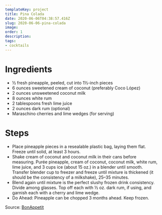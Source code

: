 ```yaml
---
templateKey: project
title: Pina Colada
date: 2020-06-06T04:38:57.416Z
slug: 2020-06-06-pina-colada
image:
order: 1
description:
tags:
- cocktails
---
```


# Ingredients

- ½ fresh pineapple, peeled, cut into 1½-inch pieces
- 6 ounces sweetened cream of coconut (preferably Coco López)
- 2 ounces unsweetened coconut milk
- 8 ounces white rum
- 2 tablespoons fresh lime juice
- 2 ounces dark rum (optional)
- Maraschino cherries and lime wedges (for serving)

# Steps

- Place pineapple pieces in a resealable plastic bag, laying them flat. Freeze until solid, at least 3 hours.
- Shake cream of coconut and coconut milk in their cans before measuring. Purée pineapple, cream of coconut, coconut milk, white rum, lime juice, and 3 cups ice (about 15 oz.) in a blender until smooth. Transfer blender cup to freezer and freeze until mixture is thickened (it should be the consistency of a milkshake), 25–35 minutes.
- Blend again until mixture is the perfect slushy frozen drink consistency. Divide among glasses. Top off each with ½ oz. dark rum, if using, and garnish each with a cherry and lime wedge.
- Do Ahead: Pineapple can be chopped 3 months ahead. Keep frozen.

Source: [BonAppetit](https://www.bonappetit.com/recipe/bas-best-pina-colada)
